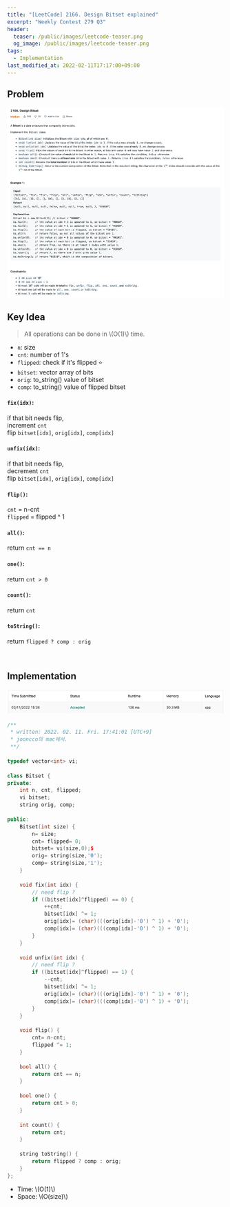 ```yaml
---
title: "[LeetCode] 2166. Design Bitset explained"
excerpt: "Weekly Contest 279 Q3"
header:
  teaser: /public/images/leetcode-teaser.png
  og_image: /public/images/leetcode-teaser.png
tags:
  - Implementation
last_modified_at: 2022-02-11T17:17:00+09:00
---
```



## Problem
<a href="https://leetcode.com/problems/design-bitset/">
    <img src="/public/images/leetcode-2166.png"/>
</a>

<br/>

## Key Idea

> All operations can be done in \\(O(1)\\) time.

- `n`: size
- `cnt`: number of 1's
- `flipped`: check if it's flipped ⭐️
- `bitset`: vector array of bits
- `orig`: to_string() value of bitset
- `comp`: to_string() value of flipped bitset

#### `fix(idx)`:

if that bit needs flip,  
increment `cnt`  
flip `bitset[idx]`, `orig[idx]`, `comp[idx]`  

#### `unfix(idx)`:

if that bit needs flip,   
decrement `cnt`  
flip `bitset[idx]`, `orig[idx]`, `comp[idx]`  

#### `flip()`:

`cnt` = n-cnt  
`flipped` = flipped ^ 1

#### `all()`:

return `cnt == n`
    
#### `one()`:

return `cnt > 0`

#### `count()`:

return `cnt`
    
#### `toString()`:

return `flipped ? comp : orig`

<br/>

## Implementation
<img src="/public/images/leetcode-2167-result.png"/>

```cpp
/**
 * written: 2022. 02. 11. Fri. 17:41:01 [UTC+9]
 * jooncco의 mac에서.
 **/

typedef vector<int> vi;

class Bitset {
private:
    int n, cnt, flipped;
    vi bitset;
    string orig, comp;
    
public:
    Bitset(int size) {
        n= size;
        cnt= flipped= 0;
        bitset= vi(size,0);$
        orig= string(size,'0');
        comp= string(size,'1');
    }
    
    void fix(int idx) {
        // need flip ?
        if ((bitset[idx]^flipped) == 0) {
            ++cnt;
            bitset[idx] ^= 1;
            orig[idx]= (char)(((orig[idx]-'0') ^ 1) + '0');
            comp[idx]= (char)(((comp[idx]-'0') ^ 1) + '0');
        }
    }
    
    void unfix(int idx) {
        // need flip ?
        if ((bitset[idx]^flipped) == 1) {
            --cnt;
            bitset[idx] ^= 1;
            orig[idx]= (char)(((orig[idx]-'0') ^ 1) + '0');
            comp[idx]= (char)(((comp[idx]-'0') ^ 1) + '0');
        }
    }
    
    void flip() {
        cnt= n-cnt;
        flipped ^= 1;
    }
    
    bool all() {
        return cnt == n;
    }
    
    bool one() {
        return cnt > 0;
    }
    
    int count() {
        return cnt;
    }
    
    string toString() {
        return flipped ? comp : orig;
    }
};

```

- Time: \\(O(1)\\)  
- Space: \\(O(size)\\)